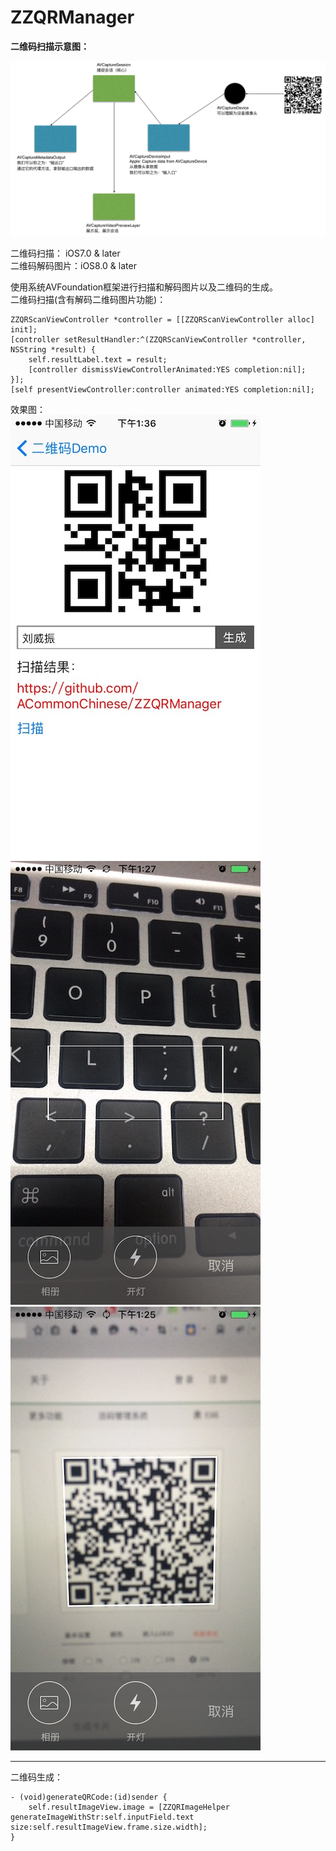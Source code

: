 # ZZQRManager
**二维码扫描示意图：**


![](./images/0.png)

二维码扫描： iOS7.0 & later  
二维码解码图片：iOS8.0 & later

使用系统AVFoundation框架进行扫描和解码图片以及二维码的生成。  
二维码扫描(含有解码二维码图片功能)：  

```
ZZQRScanViewController *controller = [[ZZQRScanViewController alloc] init];
[controller setResultHandler:^(ZZQRScanViewController *controller, NSString *result) {
	self.resultLabel.text = result;
	[controller dismissViewControllerAnimated:YES completion:nil];
}];
[self presentViewController:controller animated:YES completion:nil];
```
效果图：  
![](./images/1.jpg)
![](./images/2.jpg)
![](./images/3.jpg)


---------

二维码生成：  
```
- (void)generateQRCode:(id)sender {
    self.resultImageView.image = [ZZQRImageHelper generateImageWithStr:self.inputField.text size:self.resultImageView.frame.size.width];
}
```